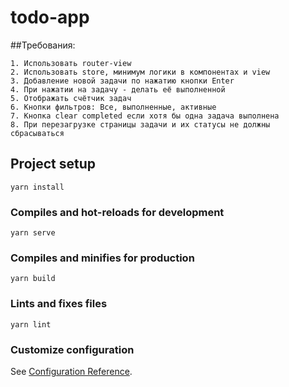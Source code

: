# todo-app

##Требования: 
```
1. Использовать router-view 
2. Использовать store, минимум логики в компонентах и view 
3. Добавление новой задачи по нажатию кнопки Enter 
4. При нажатии на задачу - делать её выполненной 
5. Отображать счётчик задач 
6. Кнопки фильтров: Все, выполненные, активные 
7. Кнопка clear completed если хотя бы одна задача выполнена 
8. При перезагрузке страницы задачи и их статусы не должны сбрасываться
```

## Project setup

```
yarn install
```

### Compiles and hot-reloads for development

```
yarn serve
```

### Compiles and minifies for production

```
yarn build
```

### Lints and fixes files

```
yarn lint
```

### Customize configuration

See [Configuration Reference](https://cli.vuejs.org/config/).



